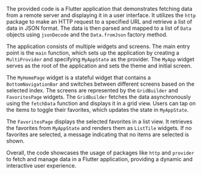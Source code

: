 The provided code is a Flutter application that demonstrates fetching data from a remote server and displaying it in a user interface. It utilizes the `http` package to make an HTTP request to a specified URL and retrieve a list of data in JSON format. The data is then parsed and mapped to a list of `Data` objects using `jsonDecode` and the `Data.fromJson` factory method.

The application consists of multiple widgets and screens. The main entry point is the `main` function, which sets up the application by creating a `MultiProvider` and specifying `MyAppState` as the provider. The `MyApp` widget serves as the root of the application and sets the theme and initial screen.

The `MyHomePage` widget is a stateful widget that contains a `BottomNavigationBar` and switches between different screens based on the selected index. The screens are represented by the `GridBuilder` and `FavoritesPage` widgets. The `GridBuilder` fetches the data asynchronously using the `fetchData` function and displays it in a grid view. Users can tap on the items to toggle their favorites, which updates the state in `MyAppState`.

The `FavoritesPage` displays the selected favorites in a list view. It retrieves the favorites from `MyAppState` and renders them as `ListTile` widgets. If no favorites are selected, a message indicating that no items are selected is shown.

Overall, the code showcases the usage of packages like `http` and `provider` to fetch and manage data in a Flutter application, providing a dynamic and interactive user experience.
